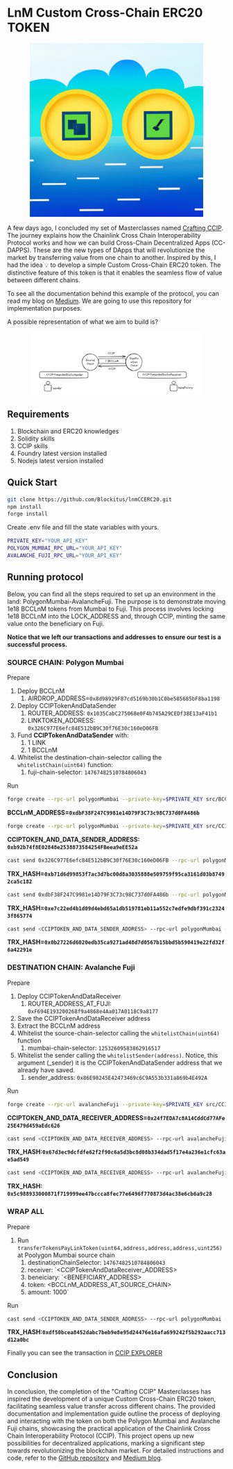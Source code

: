 # LnM Custom Cross-Chain ERC20 TOKEN

<p align="center">
<img src="./lnm.png" width="400" alt="puppy-raffle">
<br/>


A few days ago, I concluded my set of Masterclasses named [Crafting CCIP](https://github.com/Blockitus/crafting-ccip). The journey explains how the Chainlink Cross Chain Interoperability Protocol works and how we can build Cross-Chain Decentralized Apps (CC-DAPPS). These are the new types of DApps that will revolutionize the market by transferring value from one chain to another. Inspired by this, I had the idea 💡 to develop a simple Custom Cross-Chain ERC20 token. The distinctive feature of this token is that it enables the seamless flow of value between different chains.

To see all the documentation behind this example of the protocol, you can read my blog on [Medium]().
We are going to use this repository for implementation purposes.

A possible representation of what we aim to build is?

<p align="center">
<img src="./scheme.png" width="400" alt="puppy-raffle">
<br/>

## Requirements

1. Blockchain and ERC20 knowledges
2. Solidity skills
3. CCIP skills
4. Foundry latest version installed
5. Nodejs latest version installed

## Quick Start

```bash
git clone https://github.com/Blockitus/lnmCCERC20.git
npm install 
forge install
```

Create .env file and fill the state variables with yours.

```bash
PRIVATE_KEY="YOUR_API_KEY"
POLYGON_MUMBAI_RPC_URL="YOUR_API_KEY"
AVALANCHE_FUJI_RPC_URL="YOUR_API_KEY"
```

## Running protocol

Below, you can find all the steps required to set up an environment in the land: PolygonMumbai-AvalancheFuji. The purpose is to demonstrate moving 1e18 BCCLnM tokens from Mumbai to Fuji. This process involves locking 1e18 BCCLnM into the LOCK_ADDRESS and, through CCIP, minting the same value onto the beneficiary on Fuji.

**Notice that we left our transactions and addresses to ensure our test is a successful process.**

### SOURCE CHAIN: Polygon Mumbai

Prepare

1. Deploy BCCLnM 
   1. AIRDROP_ADDRESS=`0x8d98929F87cd5169b30b1C0be585685bF8ba1198`
2. Deploy CCIPTokenAndDataSender
   1. ROUTER_ADDRESS: `0x1035CabC275068e0F4b745A29CEDf38E13aF41b1`
   2. LINKTOKEN_ADDRESS: `0x326C977E6efc84E512bB9C30f76E30c160eD06FB`
3. Fund **CCIPTokenAndDataSender** with:
   1. 1 LINK
   2. 1 BCCLnM
4. Whitelist the destination-chain-selector calling the `whitelistChain(uint64)` function:
   1. fuji-chain-selector: `14767482510784806043`


Run

```bash
forge create --rpc-url polygonMumbai --private-key=$PRIVATE_KEY src/BCCLnM.sol:BCCLnM --constructor-args <AIRDROP_ADDRESS>
```
**BCCLnM_ADDRESS=`0xdbF38F247C9981e14D79F3C73c98C737d0FA486b`**

```bash
forge create --rpc-url polygonMumbai --private-key=$PRIVATE_KEY src/CCIPTokenAndDataSender.sol:CCIPTokenAndDataSender --constructor-args <ROUTER_ADDRESS> <LINKTOKEN_ADDRESS>

```
**CCIPTOKEN_AND_DATA_SENDER_ADDRESS: `0xb92b74f8E02848e2538873584254FBeea9eEE52a`**

```bash
cast send 0x326C977E6efc84E512bB9C30f76E30c160eD06FB --rpc-url polygonMumbai --private-key=$PRIVATE_KEY "transfer(address,uint256)" <CCIPTOKEN_AND_DATA_SENDER_ADDRESS> 1000000000000000000
```

**TRX_HASH=`0xb71d6d99853f7ac3d7bc00d8a3035888e509759f95ca3161d03b87492ca5c182`**

```bash
cast send 0xdbF38F247C9981e14D79F3C73c98C737d0FA486b --rpc-url polygonMumbai --private-key=$PRIVATE_KEY "transfer(address,uint256)" <CCIPTOKEN_AND_DATA_SENDER_ADDRESS> 1000000000000000000
```
**TRX_HASH=`0xe7c22ed4b1d09d4ebd65a1db519781eb11a552c7edfe9dbf391c23243f865774`**


```bash
cast send <CCIPTOKEN_AND_DATA_SENDER_ADDRESS> --rpc-url polygonMumbai --private-key=$PRIVATE_KEY "whitelistChain(uint64)" 14767482510784806043
```

**TRX_HASH=`0x0b27226d6020edb35ca9271ad48d7d0567b15bbd5b590419e22fd32f6a42291e`**


### DESTINATION CHAIN: Avalanche Fuji

Prepare
1. Deploy CCIPTokenAndDataReceiver 
   1. ROUTER_ADDRESS_AT_FUJI: `0xF694E193200268f9a4868e4Aa017A0118C9a8177`
2. Save the CCIPTokenAndDataReceiver address
3. Extract the BCCLnM address
4. Whitelist the source-chain-selector calling the `whitelistChain(uint64)` function
   1. mumbai-chain-selector: `12532609583862916517`
5. Whitelist the sender calling the `whitelistSender(address)`. Notice, this argument (_sender) it is  the CCIPTokenAndDataSender address that we already have saved.
   1. sender_address:  `0x86E98245E42473469c6C9A553b331a869b4E492A`

Run

```bash
forge create --rpc-url avalancheFuji --private-key=$PRIVATE_KEY src/CCIPTokenAndDataReceiver.sol:CCIPTokenAndDataReceiver --constructor-args <ROUTER_ADDRESS_AT_FUJI> <AIRDROP_ADDRESS>
```

**CCIPTOKEN_AND_DATA_RECEIVER_ADDRESS=`0x24f7EDA7c8A14CddCd77AFe25E479d459aEdc626`**


```bash
cast send <CCIPTOKEN_AND_DATA_RECEIVER_ADDRESS> --rpc-url avalancheFuji --private-key=$PRIVATE_KEY "whitelistChain(uint64)" 12532609583862916517
```

**TRX_HASH:`0x67d3ec9dcfdfe62f2f90c6a5d3bc8d08b334dad5f17e4a236e1cfc63ae5ad549`**

```bash
cast send <CCIPTOKEN_AND_DATA_RECEIVER_ADDRESS> --rpc-url avalancheFuji --private-key=$PRIVATE_KEY "whitelistSender(address)" <CCIPTOKEN_AND_DATA_SENDER_ADDRESS>
```

**TRX_HASH: `0x5c988933000871f719999ee47bccca8fec77e6496f770873d4ac38e6cb6a9c28`**


### WRAP ALL

Prepare
1. Run `transferTokensPayLinkToken(uint64,address,address,address,uint256)` at Poolygon Mumbai source chain
   1. destinationChainSelector: `14767482510784806043`
   2. receiver: `<CCIPTokenAndDataReceiver_ADDRESS>
   3. beneiciary: `<BENEFICIARY_ADDRESS>
   4. token: <BCCLnM_ADDRESS_AT_SOURCE_CHAIN>
   5. amount: 1000`

Run

```bash
cast send <CCIPTOKEN_AND_DATA_SENDER_ADDRESS> --rpc-url polygonMumbai --private-key=$PRIVATE_KEY "transferTokensPayLinkToken(uint64,address,address,address,uint256)" 14767482510784806043 <CCIPTOKEN_AND_DATA_RECEIVER_ADDRESS> <BENEFICIARY_ADDRESS> <BCCLnM_ADDRESS_AT_SOURCE_CHAIN> 1000000000000000000
```

**TRX_HASH:`0xdf50bcea8452dabc7beb9e8e95d24476e16afa699242f5b292aacc713d12a0bc`**


Finally you can see the transaction in [CCIP EXPLORER](https://ccip.chain.link/msg/0xa1d318451e67942356cdaf9ae99cc83725c1fc5496fbaba8820c700f1edd2c8d)

## Conclusion

In conclusion, the completion of the "Crafting CCIP" Masterclasses has inspired the development of a unique Custom Cross-Chain ERC20 token, facilitating seamless value transfer across different chains. The provided documentation and implementation guide outline the process of deploying and interacting with the token on both the Polygon Mumbai and Avalanche Fuji chains, showcasing the practical application of the Chainlink Cross Chain Interoperability Protocol (CCIP). This project opens up new possibilities for decentralized applications, marking a significant step towards revolutionizing the blockchain market. For detailed instructions and code, refer to the [GitHub repository](https://github.com/Blockitus/lnmCCERC20) and [Medium blog](#).